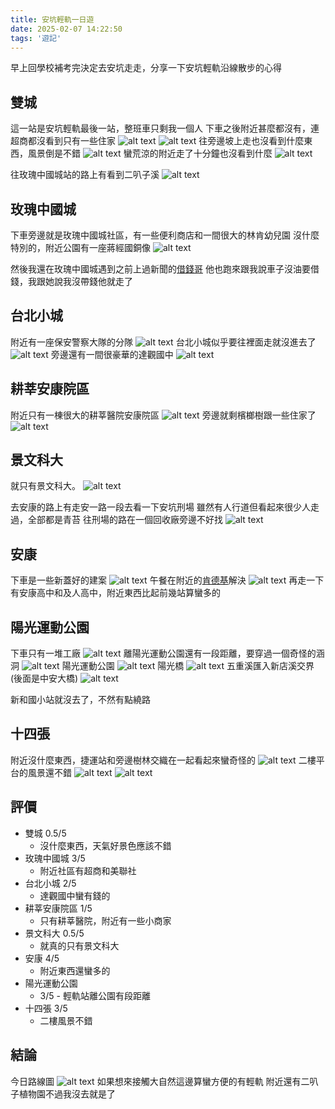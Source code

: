 ```yaml
---
title: 安坑輕軌一日遊
date: 2025-02-07 14:22:50
tags: '遊記'
---
```


早上回學校補考完決定去安坑走走，分享一下安坑輕軌沿線散步的心得

## 雙城
這一站是安坑輕軌最後一站，整班車只剩我一個人
下車之後附近甚麼都沒有，連超商都沒看到只有一些住家
![alt text](images/20250207/20250207_101525.jpg)
![alt text](images/20250207/20250207_101723.jpg)
往旁邊坡上走也沒看到什麼東西，風景倒是不錯
![alt text](images/20250207/20250207_102027.jpg)
蠻荒涼的附近走了十分鐘也沒看到什麼
![alt text](images/20250207/20250207_102329.jpg)

往玫瑰中國城站的路上有看到二叭子溪
![alt text](images/20250207/20250207_103525.jpg)

## 玫瑰中國城
下車旁邊就是玫瑰中國城社區，有一些便利商店和一間很大的林肯幼兒園
沒什麼特別的，附近公園有一座蔣經國銅像
![alt text](images/20250207/20250207_104433.jpg)

然後我還在玫瑰中國城遇到之前上過新聞的[借錢哥](https://www.youtube.com/watch?v=NFgCkhGhBJU)
他也跑來跟我說車子沒油要借錢，我跟她說我沒帶錢他就走了

## 台北小城
附近有一座保安警察大隊的分隊
![alt text](images/20250207/20250207_105223.jpg)
台北小城似乎要往裡面走就沒進去了
![alt text](images/20250207/20250207_105345.jpg)
旁邊還有一間很豪華的達觀國中
![alt text](images/20250207/20250207_105508.jpg)

## 耕莘安康院區
附近只有一棟很大的耕莘醫院安康院區
![alt text](images/20250207/20250207_110011.jpg)
旁邊就剩檳榔樹跟一些住家了
![alt text](images/20250207/20250207_105907_exported_966_1738897284156.jpg)

## 景文科大
就只有景文科大。
![alt text](images/20250207/20250207_110722.jpg)

去安康的路上有走安一路一段去看一下安坑刑場
雖然有人行道但看起來很少人走過，全部都是青苔
往刑場的路在一個回收廠旁邊不好找
![alt text](images/20250207/20250207_113158.jpg)

## 安康
下車是一些新蓋好的建案
![alt text](images/20250207/20250207_123417.jpg)
午餐在附近的[肯德基](https://maps.app.goo.gl/HGMpBsp6DJCde3Az9)解決
![alt text](images/20250207/20250207_115045.jpg)
再走一下有安康高中和及人高中，附近東西比起前幾站算蠻多的

## 陽光運動公園
下車只有一堆工廠
![alt text](images/20250207/20250207_124518.jpg)
離陽光運動公園還有一段距離，要穿過一個奇怪的涵洞
![alt text](images/20250207/20250207_125142.jpg)
陽光運動公園
![alt text](images/20250207/20250207_125541.jpg)
陽光橋
![alt text](images/20250207/20250207_125710.jpg)
五重溪匯入新店溪交界(後面是中安大橋)
![alt text](images/20250207/20250207_130915.jpg)

新和國小站就沒去了，不然有點繞路

## 十四張
附近沒什麼東西，捷運站和旁邊樹林交織在一起看起來蠻奇怪的
![alt text](images/20250207/20250207_131818.jpg)
二樓平台的風景還不錯
![alt text](images/20250207/20250207_132303.jpg)
![alt text](images/20250207/20250207_132333.jpg)

## 評價
- 雙城 0.5/5 
    - 沒什麼東西，天氣好景色應該不錯
- 玫瑰中國城 3/5 
    - 附近社區有超商和美聯社
-   台北小城 2/5 
    - 達觀國中蠻有錢的
- 耕莘安康院區 1/5 
    - 只有耕莘醫院，附近有一些小商家
- 景文科大 0.5/5 
    - 就真的只有景文科大
- 安康 4/5 
    - 附近東西還蠻多的
- 陽光運動公園 
    - 3/5 - 輕軌站離公園有段距離
- 十四張 3/5 
    - 二樓風景不錯

## 結論
今日路線圖
![alt text](images/20250207/image.png)
如果想來接觸大自然這邊算蠻方便的有輕軌
附近還有二叭子植物園不過我沒去就是了